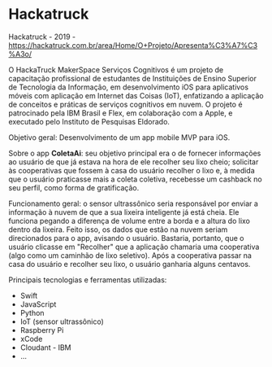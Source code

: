 # Hackatruck #
Hackatruck - 2019 -
https://hackatruck.com.br/area/Home/O+Projeto/Apresenta%C3%A7%C3%A3o/

O HackaTruck MakerSpace Serviços Cognitivos é um projeto de capacitação profissional de estudantes de Instituições de Ensino Superior de Tecnologia da Informação, em desenvolvimento iOS para aplicativos móveis com aplicação em Internet das Coisas (IoT), enfatizando a aplicação de conceitos e práticas de serviços cognitivos em nuvem. O projeto é patrocinado pela IBM Brasil e Flex, em colaboração com a Apple, e executado pelo Instituto de Pesquisas Eldorado.


Objetivo geral: Desenvolvimento de um app mobile MVP para iOS.

Sobre o app **ColetaAi**: seu objetivo principal era o de fornecer informações ao usuário de que já estava na hora de ele recolher seu lixo cheio; solicitar às cooperativas que fossem à casa do usuário recolher o lixo e, à medida que o usuário praticasse mais a coleta coletiva, recebesse um cashback no seu perfil, como forma de gratificação.

Funcionamento geral: o sensor ultrassônico seria responsável por enviar a informação à nuvem de que a sua lixeira inteligente já está cheia. Ele funciona pegando a diferença de volume entre a borda e a altura do lixo dentro da lixeira. Feito isso, os dados que estão na nuvem seriam direcionados para o app, avisando o usuário. Bastaria, portanto, que o usuário clicasse em "Recolher" que a aplicação chamaria uma cooperativa (algo como um caminhão de lixo seletivo). Após a cooperativa passar na casa do usuário e recolher seu lixo, o usuário ganharia alguns centavos.

Principais tecnologias e ferramentas utilizadas:
  - Swift
  - JavaScript
  - Python
  - IoT (sensor ultrassônico)
  - Raspberry Pi
  - xCode
  - Cloudant - IBM
  - ...
